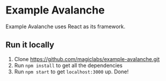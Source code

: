 # Example Avalanche

Example Avalanche uses React as its framework.

## Run it locally

1. Clone https://github.com/magiclabs/example-avalanche.git
1. Run `npm install` to get all the dependencies
1. Run `npm start` to get `localhost:3000` up. Done!
